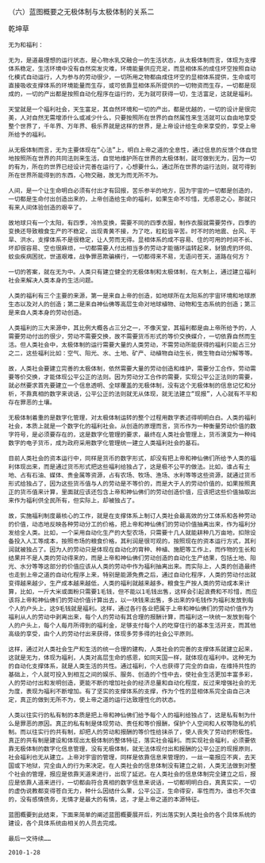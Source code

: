 （六）蓝图概要之无极体制与太极体制的关系二

乾坤草


    无为和福利：

    无为，是道最理想的运行状态，是心物水乳交融合一的生活状态，从太极体制而言，体现为支撑体系稳定，生活环境中没有自然突发灾难，环境能量供应充足，而显相体系的成住坏空按照自动化模式自动运行，人为参与的劳动很少，一切所用之物都由成住坏空的显相体系提供，生命或可直接吸收支撑体系的环境能量而生存，或可依靠显相体系所提供的一切物资而生存，一切都是现成的，一切的产出都是按照自动化程序在运行的，无为就可获得一切，生活富足，这就是福利。

    天堂就是一个福利社会，天生富足，其自然环境和一切的产出，都是优越的，一切的设计是很完美，人对自然无需增添什么或减少什么，只要按照所在世界的自然属性来生活就可以自由地享受整个世界了，千年界、万年界、极乐界就是这样的世界，是上帝设计给生命来享受的，享受上帝所给予的福利。

    从无极体制而言，无为主要体现在“心法”上，明白上帝之道的全息性，通过信息的反馈个体自觉地按照所在世界的共同法则来生活，自觉地维护所在世界的太极体制，就可做到无为，因为一切的有为，所在的世界已经设计完善在运行了，心想要什么，通过所在世界的运行法则，就可得到所在世界所能得到的东西，心物交融，故无为而无所不为。

    人间，是一个让生命明白必须有付出才有回报，苦乐参半的地方，因为宇宙的一切都是创造的，一切都是生命付出创造出来的，上帝创造给生命的福利，如果生命不珍惜，无感恩之心，那就只有来人间体验创造的艰辛了。

    故地球只有一个太阳，有四季，冷热变换，需要不同的四季衣服，制作衣服就需要劳作，四季的变换还导致粮食生产的不稳定，出现青黄不接，为了吃，粒粒皆辛苦。时不时的地震、台风、干旱、洪水，支撑体系不是很稳定，让人劳而无得。显相体系的成不容易、住的可用的时间不长、坏却很容易、空也很麻烦，一切都需要人付出相当多的劳动才能循环运转起来，豺狼虎豹环伺、蚊虫疾病困扰，世道艰难，战争罪恶欺骗横行，一切都得来不易，无语问苍天，道路在何方？

    一切的答案，就在无为中。人类只有建立健全的无极体制和太极体制，在大制上，通过建立福利社会来解决人类本身的生活问题。

    人类的福利有三个主要的来源，第一是来自上帝的创造，如地球所在太阳系的宇宙环境和地球原生态以及对人的创造；第二是来自神仙佛等高层生命对地球植物、动物和生态系统的创造；第三是来自人类本身的劳动创造。

    人类福利的三大来源中，其比例大概各占三分之一，不像天堂，其福利都是由上帝所给予的，人需要劳动付出的很少，劳动不需要交换，故不需要货币形式的等价交换媒介，一切依靠自然而生活。但人类社会中，太极体制的运行需要大量的人类劳动，不需劳动所能获得的福利只能占三分之二，这些福利比如：空气、阳光、水、土地、矿产、动植物自动生长，微生物自动分解等等。

    故，人类社会要建立完善的太极体制，依然需要大量的劳动创造和维护，需要分工合作，劳动需要等价交换，才能体现公平公正的法则。因为劳动分工合作的需要，实现公平公正法则的需要，就必然要求首先要建立一个信息透明、全球覆盖的无极体制，没有这个无极体制的信息记忆和分析，不靠真相的数字来说话，公平公正的法则就无从体现，就无法建立“现报”，人心就有不平和存在罪恶的土壤。

    无极体制着重的是数字化管理，对太极体制运转的整个过程用数字表述得明明白白。人类的福利社会，本质上就是一个数字化的福利社会。从创造的原理而言，货币作为一种衡量劳动价值的数字符号，是必须要存在的，这是数字化管理的要求，最终在人类社会管理上，货币演变为一种纯数字的电子货币，成为政府采用数字化管理统一建立人类福利社会的基石。

    目前人类社会的资本运行中，同样是货币的数字形式，却没有把上帝和神仙佛们所给予人类的福利体现出来，而是通过货币形式把这些福利给独占了，这是极不公平的做法。比如，谁占有土地、占有石油、媒体、贵金属等资源，占有农场、牧场、渔场、水利等等这些资源，就通过货币形式给独占了，因为这些货币值与人的劳动是不等价的，而是大于人的劳动价值的，如果按照真正的货币值来计算，里面就应该还包含上帝和神仙佛们的劳动创造价值，应该把这些价值抽取出来作为福利供全民所有，但实际上，却被独占了。

    故，实施福利制度最核心的工作，就是在支撑体系上制订人类社会最高效的分工体系和各种劳动的价值，动态地反映各种劳动分工的价格，把上帝和神仙佛们的劳动价值抽离出来，作为福利分发给全人类。比如，一个采用自动化生产的大型农场，只需要十几人就能耕种几万亩地，扣除设备投入人工等成本，按照市场的粮食价格，其利润是很可观的，按照现在的资本运行方式，其利润就被独占了。因为人的劳动只是体现在自动化的育种、种植、施肥等工作上，而作物的生长和结果并不是人类的劳动得来的，而是上帝和神仙佛们劳动创造的自动化生产结果，包括土地、阳光、水分等等这部分的价值应该从人类的劳动中作为福利抽离出来。而实际上，人类的创造最终也走到上帝之道的自动化程序上来，特别是能源免费之后，通过自动化程序，人类的劳动付出就变得越来越少，生产成本越来越低，人类的福利就越来越多。粮食生产按人类的劳动成本来计算，比如，一斤大米或面粉只需要1毛钱，但不能以1毛钱出售，这样会引起浪费和不珍惜，而应该将上帝和神仙佛们的劳动价值计算出去，以一块钱来出售，多出来的9毛钱作为福利发放到每个人的户头上，这9毛钱就是福利。这样，通过各行各业把属于上帝和神仙佛们的劳动价值作为福利从人的劳动中剥离出来，每个人的劳动有其合理的报酬计算，而福利这一块统一发放到每个人的户头上，每个人每月所得到的福利金，足够支付每个人的吃穿住行的基本生活开支，而其他高级的享受，由个人的劳动付出来获得，体现多劳多得的社会公平原则。

    这样，通过对人类社会生产和生活的统一合理的建构，人类社会的完善的支撑体系就建立起来，这就是无为，体现为福利，人类对高层生命的感恩，如同天国一样，就体现在福利中。这种无为的自动化支撑体系，就是人类生活的共性。通过福利，个人也获得了完全的自由，在维持共性的基础上，个人就可投入到相互之间的娱乐、服务、创造的个性中去，使社会生活更加丰富多彩，人的劳动付出和发明创造，更能不断的增加社会的经济总量和自动化程度，反过来增强社会的无为度，表现为福利不断增加。有了坚实的支撑体系的支撑，作为个性的显相体系完全由自己决定，真正的做到无所不为，使上帝之道的运行达致理性化的状态。

    人类以往实行的私有制的本质是把上帝和神仙佛们给予每个人的福利给独占了，这是私有制为什么是罪恶的原因。真正的私有制是体现劳动、责任和等价报酬，保护个人空间和人权等隐私的机制。而以往实行的共有制，却把人的劳动和报酬的等价性给抹杀了，使人丧失了劳动的积极性。真正的共有制是建设和体现出太极体制的整体特征，落实社会福利。而实现社会福利，必须要依靠无极体制的数字化信息管理，没有无极体制，就无法体现付出和报酬的公平公正的现报原则，社会福利也无从建立。上帝对宇宙的管理，同样是依靠信息来管理的，一丝一毫报应不爽，去天国或下地狱，完全由人的行为来决定。在人类社会的信息体制没有建立之前，人类无法做到对整个社会的管理，报应是依靠天道来进行，出现了延迟。在人类社会的信息体制完全建立之后，报应是依靠人道来进行，一切都由符合真相的数字信息来说话，一切都明明白白，真真实实，一切的虚伪说教都变得苍白无力，种什么因结什么果，公平公正，生命得安，率性而为，谁也不欠谁的，没有感情债务，无情才是最大的有情，这，才是上帝之道的本源特征。

    蓝图概要到此结束，下面来简单的阐述蓝图概要展开后，列出落实到人类社会的各个具体系统的建设，各个具体系统由相关的人员去完成。

    最后一文待续……

    2010-1-28



